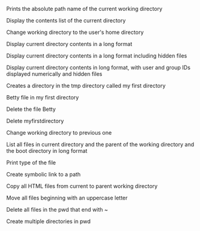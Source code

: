 Prints the absolute path name of the current working directory

Display the contents list of the current directory

Change working directory to the user's home directory

Display current directory contents in a long format

Display current directory contents in a long format including hidden files

Display current directory contents in long format, with user and group IDs displayed numerically and hidden files

Creates a directory in the tmp directory called my first directory

Betty file in my first directory

Delete the file Betty

Delete myfirstdirectory

Change working directory to previous one

List all files in current directory and the parent of the working directory and the boot directory in long format

Print type of the file

Create symbolic link to a path

Copy all HTML files from current to parent working directory

Move all files beginning with an uppercase letter

Delete all files in the pwd that end with ~

Create multiple directories in pwd
